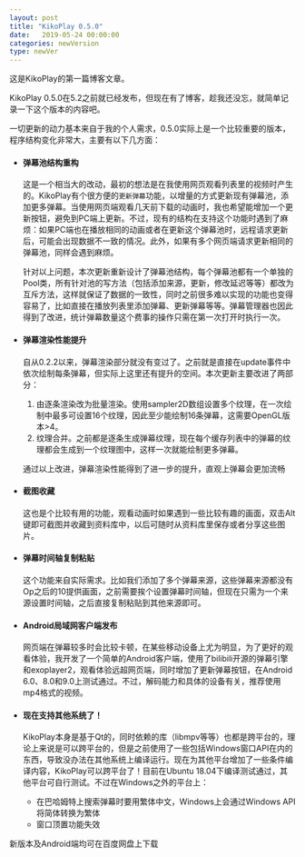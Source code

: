 ```yaml
---
layout: post
title: "KikoPlay 0.5.0"
date:   2019-05-24 00:00:00
categories: newVersion
type: newVer
---
```

这是KikoPlay的第一篇博客文章。

KikoPlay 0.5.0在5.2之前就已经发布，但现在有了博客，趁我还没忘，就简单记录一下这个版本的内容吧。

一切更新的动力基本来自于我的个人需求，0.5.0实际上是一个比较重要的版本，程序结构变化非常大，主要有以下几方面：
 - #### 弹幕池结构重构
   这是一个相当大的改动，最初的想法是在我使用网页观看列表里的视频时产生的。KikoPlay有个很方便的`更新弹幕`功能，以增量的方式更新现有弹幕池，添加更多弹幕。当使用网页端观看几天前下载的动画时，我也希望能增加一个更新按钮，避免到PC端上更新。不过，现有的结构在支持这个功能时遇到了麻烦：如果PC端也在播放相同的动画或者在更新这个弹幕池时，远程请求更新后，可能会出现数据不一致的情况。此外，如果有多个网页端请求更新相同的弹幕池，同样会遇到麻烦。

   针对以上问题，本次更新重新设计了弹幕池结构，每个弹幕池都有一个单独的Pool类，所有针对池的写方法（包括添加来源，更新，修改延迟等等）都改为互斥方法，这样就保证了数据的一致性，同时之前很多难以实现的功能也变得容易了，比如直接在播放列表里添加弹幕、更新弹幕等等。弹幕管理器也因此得到了改进，统计弹幕数量这个费事的操作只需在第一次打开时执行一次。
 - #### 弹幕渲染性能提升
   自从0.2.2以来，弹幕渲染部分就没有变过了。之前就是直接在update事件中依次绘制每条弹幕，但实际上这里还有提升的空间。本次更新主要改进了两部分：
     1. 由逐条渲染改为批量渲染。使用sampler2D数组设置多个纹理，在一次绘制中最多可设置16个纹理，因此至少能绘制16条弹幕，这需要OpenGL版本>4。
     2. 纹理合并。之前都是逐条生成弹幕纹理，现在每个缓存列表中的弹幕的纹理都会生成到一个纹理图中，这样一次就能绘制更多弹幕。

   通过以上改进，弹幕渲染性能得到了进一步的提升，直观上弹幕会更加流畅
 - #### 截图收藏
   这也是个比较有用的功能，观看动画时如果遇到一些比较有趣的画面，双击Alt键即可截图并收藏到资料库中，以后可随时从资料库里保存或者分享这些图片。
 - #### 弹幕时间轴复制粘贴
   这个功能来自实际需求。比如我们添加了多个弹幕来源，这些弹幕来源都没有Op之后的10提供画面，之前需要挨个设置弹幕时间轴，但现在只需为一个来源设置时间轴，之后直接复制粘贴到其他来源即可。
 - #### Android局域网客户端发布
   网页端在弹幕较多时会比较卡顿，在某些移动设备上尤为明显，为了更好的观看体验，我开发了一个简单的Android客户端，使用了bilibili开源的弹幕引擎和exoplayer2，观看体验远超网页端，同时增加了更新弹幕按钮，在Android 6.0、8.0和9.0上测试通过。不过，解码能力和具体的设备有关，推荐使用mp4格式的视频。
 - #### 现在支持其他系统了！
    KikoPlay本身是基于Qt的，同时依赖的库（libmpv等等）也都是跨平台的，理论上来说是可以跨平台的，但是之前使用了一些包括Windows窗口API在内的东西，导致没办法在其他系统上编译运行。现在为其他平台增加了一些条件编译内容，KikoPlay可以跨平台了！目前在Ubuntu 18.04下编译测试通过，其他平台可自行测试。不过在Windows之外的平台上：
     - 在巴哈姆特上搜索弹幕时要用繁体中文，Windows上会通过Windows API将简体转换为繁体
     - 窗口顶置功能失效

新版本及Android端均可在百度网盘上下载
